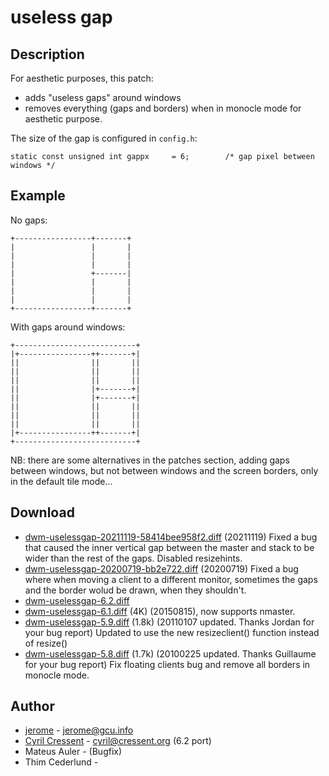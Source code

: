 useless gap
===========

Description
-----------
For aesthetic purposes, this patch:

* adds "useless gaps" around windows
* removes everything (gaps and borders) when in monocle mode for aesthetic purpose.

The size of the gap is configured in `config.h`:

	static const unsigned int gappx     = 6;        /* gap pixel between windows */

Example
-------
No gaps:

	+-----------------+-------+
	|                 |       |
	|                 |       |
	|                 |       |
	|                 +-------|
	|                 |       |
	|                 |       |
	|                 |       |
	+-----------------+-------+

With gaps around windows:

	+---------------------------+
	|+----------------++-------+|
	||                ||       ||
	||                ||       ||
	||                ||       ||
	||                |+-------+|
	||                |+-------+|
	||                ||       ||
	||                ||       ||
	||                ||       ||
	|+----------------++-------+|
	+---------------------------+

NB: there are some alternatives in the patches section, adding gaps between
windows, but not between windows and the screen borders, only in the default
tile mode...

Download
--------
* [dwm-uselessgap-20211119-58414bee958f2.diff](dwm-uselessgap-20211119-58414bee958f2.diff) (20211119) Fixed a bug that caused the inner vertical gap between the master and stack to be wider than the rest of the gaps. Disabled resizehints.
* [dwm-uselessgap-20200719-bb2e722.diff](dwm-uselessgap-20200719-bb2e722.diff) (20200719)
  Fixed a bug where when moving a client to a different monitor, sometimes the gaps and the border wolud be drawn, when they shouldn't.
* [dwm-uselessgap-6.2.diff](dwm-uselessgap-6.2.diff)
* [dwm-uselessgap-6.1.diff](dwm-uselessgap-6.1.diff) (4K) (20150815), now supports nmaster.
* [dwm-uselessgap-5.9.diff](dwm-uselessgap-5.9.diff) (1.8k) (20110107 updated. Thanks Jordan for your bug report)
  Updated to use the new resizeclient() function instead of resize()
* [dwm-uselessgap-5.8.diff](dwm-uselessgap-5.8.diff) (1.7k) (20100225 updated. Thanks Guillaume for your bug report)
  Fix floating clients bug and remove all borders in monocle mode.

Author
------
* [jerome](http://blog.jardinmagique.info) -  <jerome@gcu.info>
* [Cyril Cressent](https://cressent.org) - <cyril@cressent.org> (6.2 port)
* Mateus Auler - <mateusauler at protonmail dot com> (Bugfix)
* Thim Cederlund - <thim at cederlund dot de>

